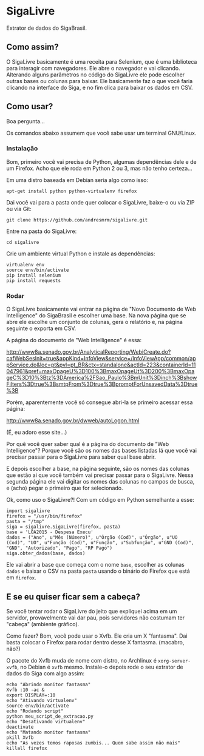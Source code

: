 # SigaLivre


Extrator de dados do SigaBrasil.

## Como assim?

O SigaLivre basicamente é uma receita para Selenium, que é uma biblioteca para
interagir com navegadores. Ele abre o navegador e vai clicando.
Alterando alguns parâmetros no código do SigaLivre ele pode escolher outras
bases ou colunas para baixar. Ele basicamente faz o que você faria clicando na
interface do Siga, e no fim clica para baixar os dados em CSV.


## Como usar?

Boa pergunta...

Os comandos abaixo assumem que você sabe usar um terminal GNU/Linux.

### Instalação

Bom, primeiro você vai precisa de Python, algumas dependências dele e de um Firefox.
Acho que ele roda em Python 2 ou 3, mas não tenho certeza...

Em uma distro baseada em Debian seria algo como isso:

    apt-get install python python-virtualenv firefox

Dai você vai para a pasta onde quer colocar o SigaLivre, baixe-o ou via ZIP ou via Git:

    git clone https://github.com/andresmrm/sigalivre.git

Entre na pasta do SigaLivre:

    cd sigalivre

Crie um ambiente virtual Python e instale as dependências:

    virtualenv env
    source env/bin/activate
    pip install selenium
    pip install requests

### Rodar

O SigaLivre basicamente vai entrar na página de "Novo Documento de Web Intelligence" do SigaBrasil e escolher uma base. Na nova página que se abre ele escolhe um conjunto de colunas, gera o relatório e, na página seguinte o exporta em CSV.

A página do documento de "Web Intelligence" é essa:

http://www8a.senado.gov.br/AnalyticalReporting/WebiCreate.do?cafWebSesInit=true&appKind=InfoView&service=/InfoViewApp/common/appService.do&loc=pt&pvl=pt_BR&ctx=standalone&actId=223&containerId=11047961&pref=maxOpageU%3D100%3BmaxOpageUt%3D200%3BmaxOpageC%3D10%3Btz%3DAmerica%2FSao_Paulo%3BmUnit%3Dinch%3BshowFilters%3Dtrue%3BsmtpFrom%3Dtrue%3BpromptForUnsavedData%3Dtrue%3B

Porém, aparentemente você só consegue abri-la se primeiro acessar essa página:

http://www8a.senado.gov.br/dwweb/autoLogon.html

(É, eu adoro esse site...)

Por quê você quer saber qual é a página do documento de "Web Intelligence"? Porque você são os nomes das bases listadas lá que você vai precisar passar para o SigaLivre para saber qual base abrir.

E depois escolher a base, na página seguinte, são os nomes das colunas que estão ai que você também vai precisar passar para o SigaLivre.
Nessa segunda página ele vai digitar os nomes das colunas no campos de busca, e (acho) pegar o primeiro que for selecionado.

Ok, como uso o SigaLivre?! Com um código em Python semelhante a esse:

    import sigalivre
    firefox = "/usr/bin/firefox"
    pasta = "/tmp"
    siga = sigalivre.SigaLivre(firefox, pasta)
    base = 'LOA2015 - Despesa Execu'
    dados = ("Ano", u"Mês (Número)", u"Órgão (Cod)", u"Órgão", u"UO (Cod)", "UO", u"Função (Cod)", u"Função", u"Subfunção", u"GND (Cod)", "GND", "Autorizado", "Pago", "RP Pago")
    siga.obter_dados(base, dados)

Ele vai abrir a base que começa com o nome `base`, escolher as colunas `dados` e baixar o CSV na pasta `pasta` usando o binário do Firefox que está em `firefox`.

## E se eu quiser ficar sem a cabeça?

Se você tentar rodar o SigaLivre do jeito que expliquei acima em um servidor, provavelmente vai dar pau, pois servidores não costumam ter "cabeça" (ambiente gráfico).

Como fazer? Bom, você pode usar o Xvfb. Ele cria um X "fantasma". Dai basta colocar o Firefox para rodar dentro desse X fantasma. (macabro, não?)

O pacote do Xvfb muda de nome com distro, no Archlinux é `xorg-server-xvfb`, no Debian é `xvfb` mesmo. Instale-o depois rode o seu extrator de dados do Siga com algo assim:

    echo "Abrindo monitor fantasma"
    Xvfb :10 -ac &
    export DISPLAY=:10
    echo "Ativando virtualenv"
    source env/bin/activate
    echo "Rodando script"
    python meu_script_de_extracao.py
    echo "Desativando virtualenv"
    deactivate
    echo "Matando monitor fantasma"
    pkill Xvfb
    echo "As vezes temos raposas zumbis... Quem sabe assim não mais"
    killall firefox
